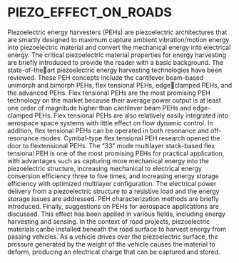 # PIEZO_EFFECT_ON_ROADS
Piezoelectric energy harvesters (PEHs) are piezoelectric architectures that are smartly designed 
to maximum capture ambient vibration/motion energy into piezoelectric material and convert the 
mechanical energy into electrical energy. The critical piezoelectric material properties for energy 
harvesting are briefly introduced to provide the reader with a basic background. The state-of-theart piezoelectric energy harvesting technologies have been reviewed. These PEH concepts 
include the cantilever beam-based unimorph and bimorph PEHs, flex tensional PEHs, edgeclamped PEHs, and the advanced PEHs. Flex tensional PEHs are the most promising PEH 
technology on the market because their average power output is at least one order of magnitude 
higher than cantilever beam PEHs and edge-clamped PEHs. Flex tensional PEHs are also 
relatively easily integrated into aerospace space systems with little effect on flow dynamic 
control. In addition, flex tensional PEHs can be operated in both resonance and off-resonance 
modes. Cymbal-type flex tensional PEH research opened the door to flextensional PEHs. The 
“33” mode multilayer stack-based flex tensional PEH is one of the most promising PEHs for 
practical application, with advantages such as capturing more mechanical energy into the 
piezoelectric structure, increasing mechanical to electrical energy conversion efficiency three to 
five times, and increasing energy storage efficiency with optimized multilayer configuration. The 
electrical power delivery from a piezoelectric structure to a resistive load and the energy storage 
issues are addressed. PEH characterization methods are briefly introduced. Finally, suggestions 
on PEHs for aerospace applications are discussed. This effect has been applied in various fields, 
including energy harvesting and sensing. In the context of road projects, piezoelectric materials 
canbe installed beneath the road surface to harvest energy from passing vehicles. As a vehicle
drives over the piezoelectric surface, the pressure generated by the weight of the vehicle causes 
the material to deform, producing an electrical charge that can be captured and stored.

